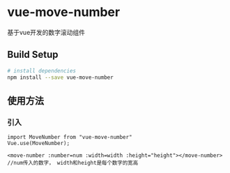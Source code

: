 # vue-move-number

基于vue开发的数字滚动组件

## Build Setup

``` bash
# install dependencies
npm install --save vue-move-number
```
## 使用方法

### 引入
```
import MoveNumber from "vue-move-number"
Vue.use(MoveNumber);
```

```
<move-number :number=num :width=width :height="height"></move-number>   //num传入的数字， width和height是每个数字的宽高

```

